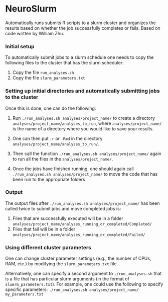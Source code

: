 # NeuroSlurm

Automatically runs submits R scripts to a slurm cluster and organizes the results based on whether the job successfully completes or fails. Based on code written by William Zhu. 

### Initial setup 

To automatically submit jobs to a slurm schedule one needs to copy the following files to the cluster that has the slurm scheduler: 

1. Copy the file `run_analyses.sh`
2. Copy the file `slurm_parameters.txt`


### Setting up initial directories and automatically submitting jobs to the cluster

Once this is done, one can do the following: 

1. Run `./run_analyses.sh analyses/project_name/` to create a directory `analyses/project_name/analyses_to_run`, where `analyses/project_name/` is the name of a directory where you would like to save your results.

2. One can then put `.r` or `.Rmd` in the directory `analyses/project_name/analyses_to_run/`.
  
3. Then call the function `./run_analyses.sh analyses/project_name/` again to run all the files in the `analyses/project_name/`.

4. Once the jobs have finished running, one should again call `./run_analyses.sh analyses/project_name/` to move the code that has been run to the appropriate folders

### Output

The output files after `./run_analyses.sh analyses/project_name/` has been called twice to submit jobs and move completed jobs is:  

1. Files that are successfully executed will be in a folder `analyses/project_name/analyses_running_or_completed/Completed/`
2. Files that fail will be in a folder `analyses/project_name/analyses_running_or_completed/Failed/` 


### Using different cluster parameters

One can change cluster parameter settings (e.g., the number of CPUs, RAM, etc.) by modifying the `slurm_parameters.txt` file. 

Alternatively, one can specify a second argument to `./run_analyses.sh` that is a file that has particular slurm arguments (in the format of `sluerm_parameters.txt`). For example, one could use the following to specify specific parameters:  `./run_analyses.sh analyses/project_name/ my_parameters.txt` 

